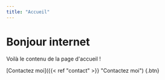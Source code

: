 ```yaml
---
title: "Accueil"
---
```


# Bonjour internet
Voilà le contenu de la page d'accueil !

[Contactez moi]({{< ref "contact" >}} "Contactez moi")
{.btn}